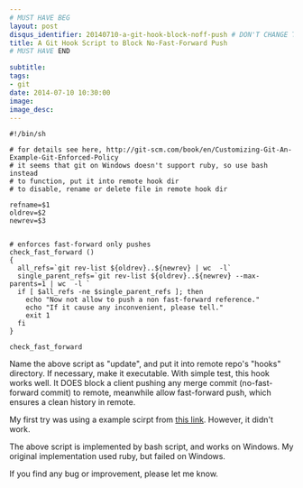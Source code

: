 ```yaml
---
# MUST HAVE BEG
layout: post
disqus_identifier: 20140710-a-git-hook-block-noff-push # DON'T CHANGE THE VALUE ONCE SET
title: A Git Hook Script to Block No-Fast-Forward Push
# MUST HAVE END

subtitle:
tags: 
- git
date: 2014-07-10 10:30:00
image:
image_desc:
---
```


<pre><code class="language-bash">#!/bin/sh

# for details see here, http://git-scm.com/book/en/Customizing-Git-An-Example-Git-Enforced-Policy
# it seems that git on Windows doesn't support ruby, so use bash instead
# to function, put it into remote hook dir
# to disable, rename or delete file in remote hook dir

refname=$1
oldrev=$2
newrev=$3


# enforces fast-forward only pushes
check_fast_forward ()
{
  all_refs=`git rev-list ${oldrev}..${newrev} | wc  -l`
  single_parent_refs=`git rev-list ${oldrev}..${newrev} --max-parents=1 | wc  -l `
  if [ $all_refs -ne $single_parent_refs ]; then
    echo "Now not allow to push a non fast-forward reference."
    echo "If it cause any inconvenient, please tell."
    exit 1
  fi
}

check_fast_forward
</code></pre>

Name the above script as "update", and put it into remote repo's "hooks" directory. If necessary, make it executable. With simple test, this hook works well. It DOES block a client pushing any merge commit (no-fast-forward commit) to remote, meanwhile allow fast-forward push, which ensures a clean history in remote.

My first try was using a example scirpt from [this link](http://git-scm.com/book/en/Customizing-Git-An-Example-Git-Enforced-Policy). However, it didn't work.

The above script is implemented by bash script, and works on Windows. My original implementation used ruby, but failed on Windows.

If you find any bug or improvement, please let me know.
